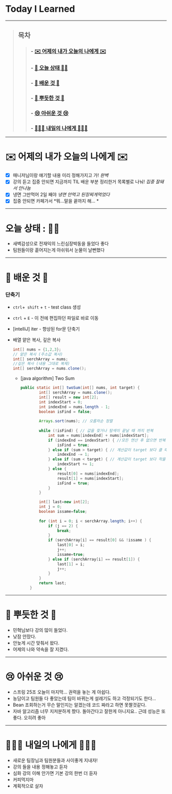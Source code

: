 

# Today I Learned

---

> ## 목차
>
> > ###  - [✉️ 어제의 내가 오늘의 나에게 ✉️](#%EF%B8%8F-%EC%96%B4%EC%A0%9C%EC%9D%98-%EB%82%B4%EA%B0%80-%EC%98%A4%EB%8A%98%EC%9D%98-%EB%82%98%EC%97%90%EA%B2%8C-%EF%B8%8F)
> >
> > ###  - [👵 오늘 상태 👵🏻](#%EC%98%A4%EB%8A%98-%EC%83%81%ED%83%9C--)
> >
> > ###  - [🧐 배운 것 🧐](#-%EB%B0%B0%EC%9A%B4-%EA%B2%83-)
> >
> > ###  - [🥰 뿌듯한 것 🥰](#-%EB%BF%8C%EB%93%AF%ED%95%9C-%EA%B2%83-)
> >
> > ###  - [😢 아쉬운 것 😢](#-%EC%95%84%EC%89%AC%EC%9A%B4-%EA%B2%83-)
> >
> > ###  - [🙋🏻‍♀️ 내일의 나에게 🙋🏻‍♀️](#%EF%B8%8F-%EB%82%B4%EC%9D%BC%EC%9D%98-%EB%82%98%EC%97%90%EA%B2%8C-%EF%B8%8F)

---

# ✉️ 어제의 내가 오늘의 나에게 ✉️

- [x] 매니저님이랑 얘기할 내용 미리 정해가지고 가! *완벽*
- [x] 강의 듣고 집중 안되면 지금까지 TIL 배운 부분 정리한거 목록별로 나눠! *집중 잘돼서 안나눔*
- [x] 냉면 그만먹어 2일 째야 *냉면 안먹고 된장찌게먹었다*
- [x] 집중 안되면 카페가서 *뭐...말을 끝까지 해... *

---

# 오늘 상태 : 👵🏻

- 새벽감성으로 전재익의 느린심장박동을 들었다 좋다
- 팀원들이랑 흩어지는게 아쉬워서 눈물이 날뻔했다

---

# 🧐 배운 것 🧐

### 단축기

- ` ctrl `+` shift` + `t` - test class 생성

- ` ctrl ` + `E` - 이 전에 편집하던 파일로 바로 이동

- [intelliJ] iter - 향상된 for문 단축기

- 배열 얕은 복사, 깊은 복사

  ``` java
  int[] nums = {1,2,3};
  // 얕은 복사 (주소값 복사)
  int[] serchArray = nums;
  //깊은 복사 (내용 그대로 복제)
  int[] serchArray = nums.clone();
  ```

  - [java algorithm] Two Sum

    ``` java
    public static int[] twoSum(int[] nums, int target) {
            int[] serchArray = nums.clone();
            int[] result = new int[2];
            int indexStart = 0;
            int indexEnd = nums.length - 1;
            boolean isFind = false;
        
        	Arrays.sort(nums); // 오름차순 정렬
        
            while (!isFind) { // 값을 찾거나 탐색이 끝날 때 까지 반복
                int sum = nums[indexEnd] + nums[indexStart];
                if (indexEnd == indexStart) { //모든 연산 후 없으면 반복 중단
                    isFind = true;
                } else if (sum > target) { // 계산값이 target 보다 클 때
                    indexEnd -= 1;
                } else if (sum < target) { // 계산값이 target 보다 작을 때
                    indexStart += 1;
                } else {
                    result[0] = nums[indexEnd];
                    result[1] = nums[indexStart];
                    isFind = true;
                }
            }
    
            int[] last=new int[2];
            int j = 0;
            boolean issame=false;
            
        	for (int i = 0; i < serchArray.length; i++) {
                if (j == 2) {
                    break;
                }
                if (serchArray[i] == result[0] && !issame ) {
                    last[0] = i;
                    j++;
                    issame=true;
                } else if (serchArray[i] == result[1]) {
                    last[1] = i;
                    j++;
                }
            }
            return last;
        }
    ```

    


---

# 🥰 뿌듯한 것 🥰

- 민혁님보다 강의 많이 들었다.
- 낮잠 안잤다.
- 안늦게 시간 맞춰서 왔다.
- 어제의 나와 약속을 잘 지켰다.

---

# 😢 아쉬운 것 😢

- 스프링 25조 오늘이 마지막... 권력을 놓는 게 아쉽다.
- 농담이고 팀원들 다 좋았는데 팀이 바뀌는게 설레기도 하고 걱정되기도 한다...
- Bean 조회하는거 무슨 말인지는 알겠는데 코드 짜라고 하면 못짤것같다.
- 자바 알고리즘 너무 지저분하게 짰다. 돌아간다고 잘한게 아니지요.. 근데 성능은 또 좋다. 오히려 좋아

---

# 🙋🏻‍♀️ 내일의 나에게 🙋🏻‍♀️

- 새로운 팀장님과 팀원분들과 사이좋게 지내자!
- 강의 들을 내용 정해놓고 듣자 
- 심화 강의 이해 안가면 기본 강의 한번 더 듣자 
- 커피먹지마
- 계획적으로 살자

